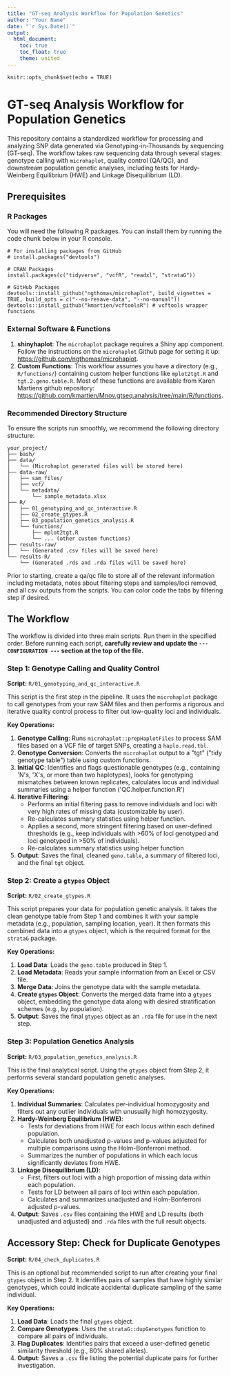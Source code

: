 ```yaml
---
title: "GT-seq Analysis Workflow for Population Genetics"
author: "Your Name"
date: "`r Sys.Date()`"
output:
  html_document:
    toc: true
    toc_float: true
    theme: united
---
```


```{r setup, include=FALSE}
knitr::opts_chunk$set(echo = TRUE)
```

# GT-seq Analysis Workflow for Population Genetics

This repository contains a standardized workflow for processing and analyzing SNP data generated via Genotyping-in-Thousands by sequencing (GT-seq). The workflow takes raw sequencing data through several stages: genotype calling with `microhaplot`, quality control (QA/QC), and downstream population genetic analyses, including tests for Hardy-Weinberg Equilibrium (HWE) and Linkage Disequilibrium (LD).

## Prerequisites

### R Packages

You will need the following R packages. You can install them by running the code chunk below in your R console. 

```{r install-packages, eval=FALSE}
# For installing packages from GitHub
# install.packages("devtools")

# CRAN Packages
install.packages(c("tidyverse", "vcfR", "readxl", "strataG"))

# GitHub Packages
devtools::install_github("ngthomas/microhaplot", build_vignettes = TRUE, build_opts = c("--no-resave-data", "--no-manual"))
devtools::install_github("kmartien/vcftoolsR") # vcftools wrapper functions
```

### External Software & Functions

1.  **shinyhaplot**: The `microhaplot` package requires a Shiny app component. Follow the instructions on the `microhaplot` Github page for setting it up: https://github.com/ngthomas/microhaplot.
2.  **Custom Functions**: This workflow assumes you have a directory (e.g., `R/functions/`) containing custom helper functions like `mplot2tgt.R` and `tgt.2.geno.table.R`. Most of these functions are available from Karen Martiens github repository: https://github.com/kmartien/Mnov.gtseq.analysis/tree/main/R/functions.

### Recommended Directory Structure

To ensure the scripts run smoothly, we recommend the following directory structure:

```
your_project/
├── bash/ 
├── data/
│   └── (Microhaplot generated files will be stored here)
├── data-raw/
│   ├── sam_files/
│   ├── vcf/
│   └── metadata/
│       └── sample_metadata.xlsx
├── R/
│   ├── 01_genotyping_and_qc_interactive.R
│   ├── 02_create_gtypes.R
│   ├── 03_population_genetics_analysis.R
│   └── functions/
│       ├── mplot2tgt.R
│       └── ... (other custom functions)
├── results-raw/
│   └── (Generated .csv files will be saved here)
└── results-R/
    └── (Generated .rds and .rda files will be saved here)
```

Prior to starting, create a qa/qc file to store all of the relevant information including metadata, notes about filtering steps and samples/loci removed, and all csv outputs from the scripts. You can color code the tabs by filtering step if desired. 
## The Workflow

The workflow is divided into three main scripts. Run them in the specified order. Before running each script, **carefully review and update the `--- CONFIGURATION ---` section at the top of the file.**

### Step 1: Genotype Calling and Quality Control

**Script:** `R/01_genotyping_and_qc_interactive.R`

This script is the first step in the pipeline. It uses the `microhaplot` package to call genotypes from your raw SAM files and then performs a rigorous and iterative quality control process to filter out low-quality loci and individuals.

**Key Operations:**

1.  **Genotype Calling**: Runs `microhaplot::prepHaplotFiles` to process SAM files based on a VCF file of target SNPs, creating a `haplo.read.tbl`.
2.  **Genotype Conversion**: Converts the `microhaplot` output to a "tgt" ("tidy genotype table") table using custom functions.
3.  **Initial QC**: Identifies and flags questionable genotypes (e.g., containing 'N's, 'X's, or more than two haplotypes), looks for genotyping mismatches between known replicates, calculates locus and individual summaries using a helper function ('QC.helper.function.R')
4.  **Iterative Filtering**:
    * Performs an initial filtering pass to remove individuals and loci with very high rates of missing data (customizable by user).
    * Re-calculates summary statistics using helper function.
    * Applies a second, more stringent filtering based on user-defined thresholds (e.g., keep individuals with >60% of loci genotyped and loci genotyped in >50% of individuals).
    * Re-calculates summary statistics using helper function
5.  **Output**: Saves the final, cleaned `geno.table`, a summary of filtered loci, and the final `tgt` object.

### Step 2: Create a `gtypes` Object

**Script:** `R/02_create_gtypes.R`

This script prepares your data for population genetic analysis. It takes the clean genotype table from Step 1 and combines it with your sample metadata (e.g., population, sampling location, year). It then formats this combined data into a `gtypes` object, which is the required format for the `strataG` package.

**Key Operations:**

1.  **Load Data**: Loads the `geno.table` produced in Step 1.
2.  **Load Metadata**: Reads your sample information from an Excel or CSV file.
3.  **Merge Data**: Joins the genotype data with the sample metadata.
4.  **Create `gtypes` Object**: Converts the merged data frame into a `gtypes` object, embedding the genotype data along with desired stratification schemes (e.g., by population).
5.  **Output**: Saves the final `gtypes` object as an `.rda` file for use in the next step.

### Step 3: Population Genetics Analysis

**Script:** `R/03_population_genetics_analysis.R`

This is the final analytical script. Using the `gtypes` object from Step 2, it performs several standard population genetic analyses.

**Key Operations:**

1.  **Individual Summaries**: Calculates per-individual homozygosity and filters out any outlier individuals with unusually high homozygosity.
2.  **Hardy-Weinberg Equilibrium (HWE)**:
    * Tests for deviations from HWE for each locus within each defined population.
    * Calculates both unadjusted p-values and p-values adjusted for multiple comparisons using the Holm-Bonferroni method.
    * Summarizes the number of populations in which each locus significantly deviates from HWE.
3.  **Linkage Disequilibrium (LD)**:
    * First, filters out loci with a high proportion of missing data within each population.
    * Tests for LD between all pairs of loci within each population.
    * Calculates and summarizes unadjusted and Holm-Bonferroni adjusted p-values.
4.  **Output**: Saves `.csv` files containing the HWE and LD results (both unadjusted and adjusted) and `.rda` files with the full result objects.

## Accessory Step: Check for Duplicate Genotypes

**Script:** `R/04_check_duplicates.R`

This is an optional but recommended script to run after creating your final `gtypes` object in Step 2. It identifies pairs of samples that have highly similar genotypes, which could indicate accidental duplicate sampling of the same individual.

**Key Operations:**

1.  **Load Data**: Loads the final `gtypes` object.
2.  **Compare Genotypes**: Uses the `strataG::dupGenotypes` function to compare all pairs of individuals.
3.  **Flag Duplicates**: Identifies pairs that exceed a user-defined genetic similarity threshold (e.g., 80% shared alleles).
4.  **Output**: Saves a `.csv` file listing the potential duplicate pairs for further investigation.
